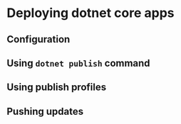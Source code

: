 # Deploying dotnet core apps

## Configuration

## Using `dotnet publish` command

## Using publish profiles

## Pushing updates
